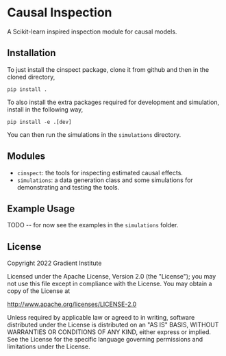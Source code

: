 Causal Inspection
=================

A Scikit-learn inspired inspection module for causal models.

Installation
------------

To just install the cinspect package, clone it from github and then in the
cloned directory,

    pip install .

To also install the extra packages required for development and simulation,
install in the following way,

    pip install -e .[dev]

You can then run the simulations in the `simulations` directory.


Modules
-------

- `cinspect`: the tools for inspecting estimated causal effects.
- `simulations`: a data generation class and some simulations for demonstrating 
  and testing the tools.


Example Usage
-------------

TODO -- for now see the examples in the `simulations` folder.


License
-------

Copyright 2022 Gradient Institute

Licensed under the Apache License, Version 2.0 (the "License"); you may not use
this file except in compliance with the License. You may obtain a copy of the
License at

http://www.apache.org/licenses/LICENSE-2.0

Unless required by applicable law or agreed to in writing, software distributed
under the License is distributed on an "AS IS" BASIS, WITHOUT WARRANTIES OR
CONDITIONS OF ANY KIND, either express or implied. See the License for the
specific language governing permissions and limitations under the License.
